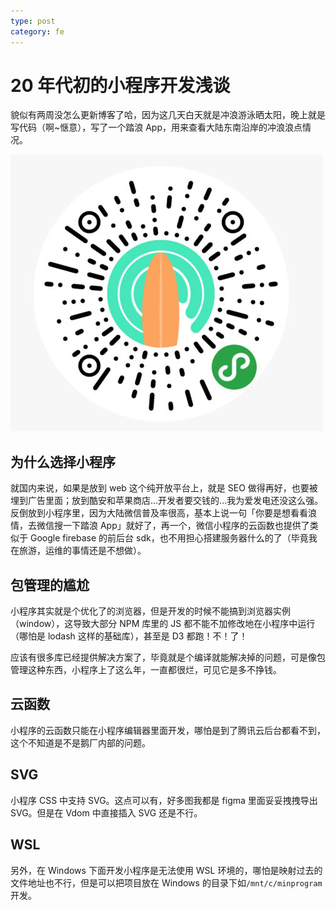 ```yaml
---
type: post
category: fe
---
```


# 20 年代初的小程序开发浅谈

貌似有两周没怎么更新博客了哈，因为这几天白天就是冲浪游泳晒太阳，晚上就是写代码（啊~惬意），写了一个踏浪 App，用来查看大陆东南沿岸的冲浪浪点情况。

![踏浪小程序码](./2020-07-17.jpg)

## 为什么选择小程序

就国内来说，如果是放到 web 这个纯开放平台上，就是 SEO 做得再好，也要被埋到广告里面；放到酷安和苹果商店...开发者要交钱的...我为爱发电还没这么强。反倒放到小程序里，因为大陆微信普及率很高，基本上说一句「你要是想看看浪情，去微信搜一下踏浪 App」就好了，再一个，微信小程序的云函数也提供了类似于 Google firebase 的前后台 sdk，也不用担心搭建服务器什么的了（毕竟我在旅游，运维的事情还是不想做）。

## 包管理的尴尬

小程序其实就是个优化了的浏览器，但是开发的时候不能搞到浏览器实例（window），这导致大部分 NPM 库里的 JS 都不能不加修改地在小程序中运行（哪怕是 lodash 这样的基础库），甚至是 D3 都跑！不！了！

应该有很多库已经提供解决方案了，毕竟就是个编译就能解决掉的问题，可是像包管理这种东西，小程序上了这么年，一直都很烂，可见它是多不挣钱。

## 云函数

小程序的云函数只能在小程序编辑器里面开发，哪怕是到了腾讯云后台都看不到，这个不知道是不是鹅厂内部的问题。

## SVG

小程序 CSS 中支持 SVG。这点可以有，好多图我都是 figma 里面妥妥拽拽导出 SVG。但是在 Vdom 中直接插入 SVG 还是不行。

## WSL

另外，在 Windows 下面开发小程序是无法使用 WSL 环境的，哪怕是映射过去的文件地址也不行，但是可以把项目放在 Windows 的目录下如`/mnt/c/minprogram`开发。
